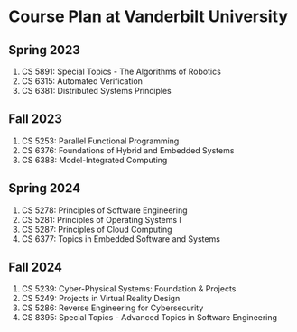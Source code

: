 # Course Plan at Vanderbilt University

## Spring 2023 
1. CS 5891: Special Topics - The Algorithms of Robotics
2. CS 6315: Automated Verification
3. CS 6381: Distributed Systems Principles

## Fall 2023 
1. CS 5253: Parallel Functional Programming
2. CS 6376: Foundations of Hybrid and Embedded Systems
3. CS 6388: Model-Integrated Computing

## Spring 2024 
1. CS 5278: Principles of Software Engineering
2. CS 5281: Principles of Operating Systems I
3. CS 5287: Principles of Cloud Computing
4. CS 6377: Topics in Embedded Software and Systems

## Fall 2024
1. CS 5239: Cyber-Physical Systems: Foundation & Projects
2. CS 5249: Projects in Virtual Reality Design
3. CS 5286: Reverse Engineering for Cybersecurity
4. CS 8395: Special Topics - Advanced Topics in Software Engineering

